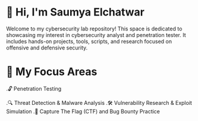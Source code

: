 # 👋 Hi, I'm Saumya Elchatwar
Welcome to my cybersecurity lab repository! This space is dedicated to showcasing my interest in  cybersecurity analyst and  penetration tester. It includes hands-on projects, tools, scripts, and research focused on offensive and defensive security.
# 🧰 My Focus Areas
.🔓 Penetration Testing


.🔍 Threat Detection & Malware Analysis
.🛠 Vulnerability Research & Exploit Simulation
.🎯 Capture The Flag (CTF) and Bug Bounty Practice
